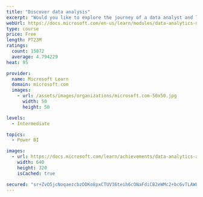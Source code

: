 ```yaml
---
title: "Discover data analysis"
excerpt: "Would you like to explore the journey of a data analyst and learn how a data analyst tells a story with data? In this module, you will explore the different roles in data and learn the different tasks of a data analyst."
webUrl: https://docs.microsoft.com/en-us/learn/modules/data-analytics-microsoft/
type: course
price: Free
length: PT23M
ratings:
  count: 15872
  average: 4.794229
heat: 95

provider:
  name: Microsoft Learn
  domain: microsoft.com
  images:
    - url: /assets/images/organizations/microsoft.com-50x50.jpg
      width: 50
      height: 50

levels:
  - Intermediate

topics:
  - Power BI

images:
  - url: https://docs.microsoft.com/learn/achievements/data-analytics-and-microsoft-social.png
    width: 640
    height: 320
    isCached: true

secured: "sr+ZvO5jcNoqaezcbzDDKo8pxCTUV36teih6cONaFdiCB2eWMc2+bc6vTLAW8na2k2ZpGxaDmU3iuWMFB4nz568TLHY7KFpxWY+ioWnlQzvcW0egThkgDinwb++evIwnp4ls90mNqiWoC9VN1Jma5vZa1JB7AnIpoQSAVtzWFoRb7A71c64aajrlJb7meGxED2AuekDto1sHbLkv5v4AddrvpYAV4STjbgLqvfziplbGyqUddCtGG7d+LwjlcObSDUUgKUHs0Npr7OiyXVxMyCugZEtd2eTfICkJ/JUn6TZNjeO4piAZZhe7oPJThm9LL1o/8aOiLDJK2LqmDoUFARL2mYWATYNCqwbwXWCBZ7TiXtxXe6wokF/azyds1JK4N1N1kjTI2smeEJMXVPVrt4lN09MgqThCNb977b86KN8/5h7vT52JhcnE9rEK3F+4;PI31ke7ZA0XEiUo1vuuQlQ=="
---
```


